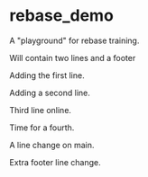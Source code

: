 # rebase_demo

A "playground" for rebase training.

Will contain two lines and a footer

Adding the first line.

Adding a second line.

Third line online.

Time for a fourth.

A line change on main.

Extra footer line change.
